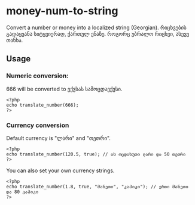 # money-num-to-string

Convert a number or money into a localized string (Georgian).
რიცხვების გადაყვანა სიტყვიერად, ქართულ ენაზე. როგორც უბრალო რიცხვი, ასევე თანხა.

## Usage
### Numeric conversion:

666 will be converted to ექვსას სამოცდაექვსი.

	<?php
	echo translate_number(666);
	?>

### Currency conversion

Default currency is "ლარი" and "თეთრი".

	<?php
	echo translate_number(120.5, true);	// ას ოცდახუთი ლარი და 50 თეთრი
	?>

You can also set your own currency strings.

	<?php
	echo translate_number(1.8, true, "მანეთი", "კაპიკი"); // ერთი მანეთი და 80 კაპიკი
	?>
